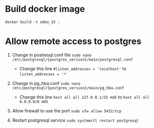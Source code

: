 # Build docker image
`docker build -t odoo_15 .`

# Allow remote access to postgres
1. Change in postresql.conf file
    `sudo nano /etc/postgresql/{postgres_version}/main/postgresql.conf`

    - Change this line 
        `#listen_addresses = 'localhost'`
        to
        `listen_addresses = '*'`

2. Change in pg_hba.conf
    `sudo nano /etc/postgresql/{postgres_version}/main/pg_hba.conf`

    - Change this line 
    `host all all 127.0.0.1/32 md5`
    to 
    `host all all 0.0.0.0/0 md5`

3. Allow firewall to use the port
    `sudo ufw allow 5432/tcp`

4. Restart postgresql service
    `sudo systemctl restart postgresql`


